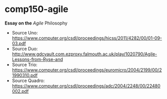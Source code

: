 # comp150-agile

__Essay on the__ *Agile* Philosophy

- Source Uno: https://www.computer.org/csdl/proceedings/hicss/2011/4282/00/01-09-03.pdf
- Source Duo: http://www.gdcvault.com.ezproxy.falmouth.ac.uk/play/1020790/Agile-Lessons-from-Ryse-and
- Source Trio: https://www.computer.org/csdl/proceedings/euromicro/2004/2199/00/21990310.pdf
- Source Quadro: https://www.computer.org/csdl/proceedings/adc/2004/2248/00/22480002.pdf
